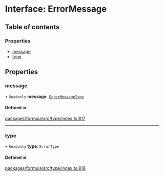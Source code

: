 # Interface: ErrorMessage

## Table of contents

### Properties

- [message](ErrorMessage.md#message)
- [type](ErrorMessage.md#type)

## Properties

### <a id="message" name="message"></a> message

• `Readonly` **message**: [`ErrorMessageType`](../README.md#errormessagetype)

#### Defined in

[packages/formula/src/type/index.ts:817](https://github.com/mashcard/mashcard/blob/main/packages/formula/src/type/index.ts#L817)

---

### <a id="type" name="type"></a> type

• `Readonly` **type**: `ErrorType`

#### Defined in

[packages/formula/src/type/index.ts:818](https://github.com/mashcard/mashcard/blob/main/packages/formula/src/type/index.ts#L818)
